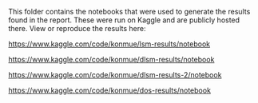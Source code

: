 This folder contains the notebooks that were used to generate the results found in the report.
These were run on Kaggle and are publicly hosted there.
View or reproduce the results here:

https://www.kaggle.com/code/konmue/lsm-results/notebook

https://www.kaggle.com/code/konmue/dlsm-results/notebook

https://www.kaggle.com/code/konmue/dlsm-results-2/notebook

https://www.kaggle.com/code/konmue/dos-results/notebook